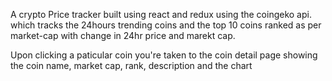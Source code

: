 
A crypto Price tracker built using react and redux using the coingeko api.
which tracks the 24hours trending coins and the top 10 coins ranked as per market-cap with change in 24hr price and marekt cap.

Upon clicking a paticular coin you're taken to the coin detail page showing the coin name, market cap, rank, description and the chart


